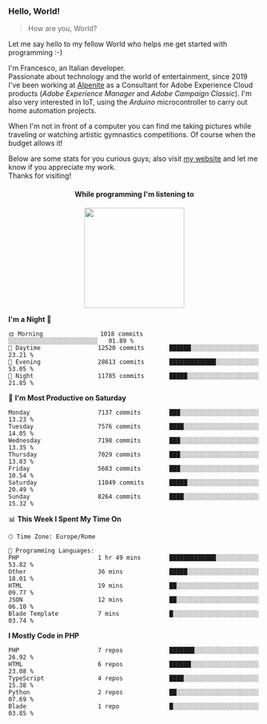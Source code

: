 ### Hello, World!

> How are you, World?

Let me say hello to my fellow World who helps me get started with programming :-)

I'm Francesco, an Italian developer.  
Passionate about technology and the world of entertainment, since 2019 I've been working at [Alpenite](https://www.alpenite.com) as a Consultant for Adobe Experience Cloud products (*Adobe Experience Manager* and *Adobe Campaign Classic*). I'm also very interested in IoT, using the *Arduino* microcontroller to carry out home automation projects.

When I'm not in front of a computer you can find me taking pictures while traveling or watching artistic gymnastics competitions. Of course when the budget allows it!

Below are some stats for you curious guys; also visit [my website](https://www.francescorega.eu) and let me know if you appreciate my work.  
Thanks for visiting!

<div align="center">
  <h4>While programming I'm listening to</h4>
  <a href="https://apps.francescorega.eu/now-playing/11147232609" target="_blank"><img src="https://apps.francescorega.eu/now-playing/11147232609" width="200"></a>
</div>

<!--START_SECTION:waka-->
**I'm a Night 🦉** 

```text
🌞 Morning                1018 commits        ░░░░░░░░░░░░░░░░░░░░░░░░░   01.89 % 
🌆 Daytime                12520 commits       ██████░░░░░░░░░░░░░░░░░░░   23.21 % 
🌃 Evening                28613 commits       █████████████░░░░░░░░░░░░   53.05 % 
🌙 Night                  11785 commits       █████░░░░░░░░░░░░░░░░░░░░   21.85 % 
```
📅 **I'm Most Productive on Saturday** 

```text
Monday                   7137 commits        ███░░░░░░░░░░░░░░░░░░░░░░   13.23 % 
Tuesday                  7576 commits        ████░░░░░░░░░░░░░░░░░░░░░   14.05 % 
Wednesday                7198 commits        ███░░░░░░░░░░░░░░░░░░░░░░   13.35 % 
Thursday                 7029 commits        ███░░░░░░░░░░░░░░░░░░░░░░   13.03 % 
Friday                   5683 commits        ███░░░░░░░░░░░░░░░░░░░░░░   10.54 % 
Saturday                 11049 commits       █████░░░░░░░░░░░░░░░░░░░░   20.49 % 
Sunday                   8264 commits        ████░░░░░░░░░░░░░░░░░░░░░   15.32 % 
```


📊 **This Week I Spent My Time On** 

```text
🕑︎ Time Zone: Europe/Rome

💬 Programming Languages: 
PHP                      1 hr 49 mins        █████████████░░░░░░░░░░░░   53.82 % 
Other                    36 mins             █████░░░░░░░░░░░░░░░░░░░░   18.01 % 
HTML                     19 mins             ██░░░░░░░░░░░░░░░░░░░░░░░   09.77 % 
JSON                     12 mins             ██░░░░░░░░░░░░░░░░░░░░░░░   06.10 % 
Blade Template           7 mins              █░░░░░░░░░░░░░░░░░░░░░░░░   03.74 % 
```

**I Mostly Code in PHP** 

```text
PHP                      7 repos             ███████░░░░░░░░░░░░░░░░░░   26.92 % 
HTML                     6 repos             ██████░░░░░░░░░░░░░░░░░░░   23.08 % 
TypeScript               4 repos             ████░░░░░░░░░░░░░░░░░░░░░   15.38 % 
Python                   2 repos             ██░░░░░░░░░░░░░░░░░░░░░░░   07.69 % 
Blade                    1 repo              █░░░░░░░░░░░░░░░░░░░░░░░░   03.85 % 
```




<!--END_SECTION:waka-->

